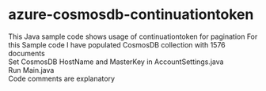 # azure-cosmosdb-continuationtoken
This Java sample code shows usage of continuationtoken for pagination
For this Sample code I have populated CosmosDB collection with 1576 documents \
Set CosmosDB HostName and MasterKey in AccountSettings.java \
Run Main.java \
Code comments are explanatory

